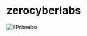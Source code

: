 
# zerocyberlabs

![ZPrimeiro](https://github.com/user-attachments/assets/cf8f52a9-44c7-42af-a308-4cc10ade5349)

